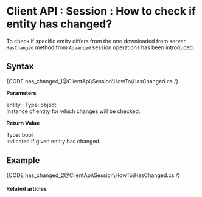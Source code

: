 # Client API : Session : How to check if entity has changed?

To check if specific entity differs from the one downloaded from server `HasChanged` method from `Advanced` session operations has been introduced.

## Syntax

{CODE has_changed_1@ClientApi\Session\HowTo\HasChanged.cs /}

**Parameters**

entity
:   Type: object   
Instance of entity for which changes will be checked.

**Return Value**

Type: bool   
Indicated if given entity has changed.

## Example

{CODE has_changed_2@ClientApi\Session\HowTo\HasChanged.cs /}

#### Related articles
